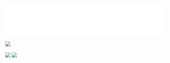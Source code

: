<img src="header.svg" width="800" height="100" alt="soundeffects">

![](https://komarev.com/ghpvc/?username=soundeffects&color=ff69b4)

<a href="https://github.com/anuraghazra/github-readme-stats" style="text-decoration: none;">
  <img align="center" src="https://github-readme-stats.vercel.app/api?username=soundeffects&show_icons=true&theme=radical&count_private=true" />
  <img align="center" src="https://github-readme-stats.vercel.app/api/top-langs/?username=soundeffects&layout=compact&theme=radical&count_private=true" />
</a>

<!--
**soundeffects/soundeffects** is a ✨ _special_ ✨ repository because its `README.md` (this file) appears on your GitHub profile.

Here are some ideas to get you started:

- 🔭 I’m currently working on ...
- 🌱 I’m currently learning ...
- 👯 I’m looking to collaborate on ...
- 🤔 I’m looking for help with ...
- 💬 Ask me about ...
- 📫 How to reach me: ...
- 😄 Pronouns: ...
- ⚡ Fun fact: ...
-->
